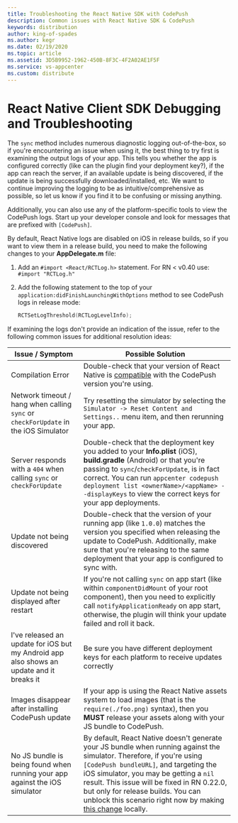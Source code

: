 ```yaml
---
title: Troubleshooting the React Native SDK with CodePush
description: Common issues with React Native SDK & CodePush
keywords: distribution
author: king-of-spades
ms.author: kegr
ms.date: 02/19/2020
ms.topic: article
ms.assetid: 3D5B9952-1962-450B-8F3C-4F2A02AE1F5F
ms.service: vs-appcenter
ms.custom: distribute
---
```


# React Native Client SDK Debugging and Troubleshooting

The `sync` method includes numerous diagnostic logging out-of-the-box, so if you're encountering an issue when using it, the best thing to try first is examining the output logs of your app. This tells you whether the app is configured correctly (like can the plugin find your deployment key?), if the app can reach the server, if an available update is being discovered, if the update is being successfully downloaded/installed, etc. We want to continue improving the logging to be as intuitive/comprehensive as possible, so let us know if you find it to be confusing or missing anything.

Additionally, you can also use any of the platform-specific tools to view the CodePush logs. Start up your developer console and look for messages that are prefixed with `[CodePush]`.

By default, React Native logs are disabled on iOS in release builds, so if you want to view them in a release build, you need to make the following changes to your **AppDelegate.m** file:

1. Add an `#import <React/RCTLog.h>` statement. For RN < v0.40 use: `#import "RCTLog.h"`

2. Add the following statement to the top of your `application:didFinishLaunchingWithOptions` method to see CodePush logs in release mode:

    ```objective-c
    RCTSetLogThreshold(RCTLogLevelInfo);
    ```

If examining the logs don't provide an indication of the issue, refer to the following common issues for additional resolution ideas:

| Issue / Symptom | Possible Solution |
|-----------------|-------------------|
| Compilation Error | Double-check that your version of React Native is [compatible](rn-overview.md#supported-react-native-platforms) with the CodePush version you're using. |
| Network timeout / hang when calling `sync` or `checkForUpdate` in the iOS Simulator | Try resetting the simulator by selecting the `Simulator -> Reset Content and Settings..` menu item, and then rerunning your app. |
| Server responds with a `404` when calling `sync` or `checkForUpdate` | Double-check that the deployment key you added to your **Info.plist** (iOS), **build.gradle** (Android) or that you're passing to `sync`/`checkForUpdate`, is in fact correct. You can run `appcenter codepush deployment list <ownerName>/<appName> --displayKeys` to view the correct keys for your app deployments. |
| Update not being discovered | Double-check that the version of your running app (like `1.0.0`) matches the version you specified when releasing the update to CodePush. Additionally, make sure that you're releasing to the same deployment that your app is configured to sync with. |
| Update not being displayed after restart | If you're not calling `sync` on app start (like within `componentDidMount` of your root component), then you need to explicitly call `notifyApplicationReady` on app start, otherwise, the plugin will think your update failed and roll it back. |
| I've released an update for iOS but my Android app also shows an update and it breaks it | Be sure you have different deployment keys for each platform to receive updates correctly |
| Images disappear after installing CodePush update | If your app is using the React Native assets system to load images (that is the `require(./foo.png)` syntax), then you **MUST** release your assets along with your JS bundle to CodePush. |
| No JS bundle is being found when running your app against the iOS simulator | By default, React Native doesn't generate your JS bundle when running against the simulator. Therefore, if you're using `[CodePush bundleURL]`, and targeting the iOS simulator, you may be getting a `nil` result. This issue will be fixed in RN 0.22.0, but only for release builds. You can unblock this scenario right now by making [this change](https://github.com/facebook/react-native/commit/9ae3714f4bebdd2bcab4d7fdbf23acebdc5ed2ba) locally.